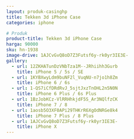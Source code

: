 ```yaml
---
layout: produk-casinghp
title: Tekken 3d iPhone Case
categories: iphone

# Produk
product-title: Tekken 3d iPhone Case
harga: 90000
sku: hn-1938
image-drive: 1AJCvGvQ8oD7Z3Futsf6y-rk0yr3IE3E-
gallery:
  - url: 12ZKHATunDzVNbTza1M--JRhiihh3Gurb
    title: iPhone 5 / 5s / SE
  - url: 1KYBXwyLdm9buNF2l_VuqNU-n7jo1h8Zm
    title: iPhone 6 / 6s
  - url: 1-QS7iCfDRdRvJ_5sjtJxzTnOHL2n5N0N
    title: iPhone 6 Plus / 6s Plus
  - url: 1BzJobKCz-VlRRHhkjdF5S_Ar3NQlfzCK
    title: iPhone 7 / 8
  - url: 1aosb5O3XF0APi29THKrR6XgOdNRGe8k4
    title: iPhone 7 Plus / 8 Plus
  - url: 1AJCvGvQ8oD7Z3Futsf6y-rk0yr3IE3E-
    title: iPhone X
---
```

